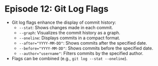 # Episode 12: Git Log Flags

- Git log flags enhance the display of commit history:
  - `--stat`: Shows changes made in each commit.
  - `--graph`: Visualizes the commit history as a graph.
  - `--oneline`: Displays commits in a compact format.
  - `--after="YYYY-MM-DD"`: Shows commits after the specified date.
  - `--before="YYYY-MM-DD"`: Shows commits before the specified date.
  - `--author="username"`: Filters commits by the specified author.
- Flags can be combined (e.g., `git log --stat --oneline`).